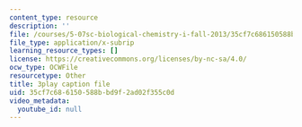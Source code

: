```yaml
---
content_type: resource
description: ''
file: /courses/5-07sc-biological-chemistry-i-fall-2013/35cf7c686150588bbd9f2ad02f355c0d_56vQ0S2eAjw.vtt
file_type: application/x-subrip
learning_resource_types: []
license: https://creativecommons.org/licenses/by-nc-sa/4.0/
ocw_type: OCWFile
resourcetype: Other
title: 3play caption file
uid: 35cf7c68-6150-588b-bd9f-2ad02f355c0d
video_metadata:
  youtube_id: null
---
```

